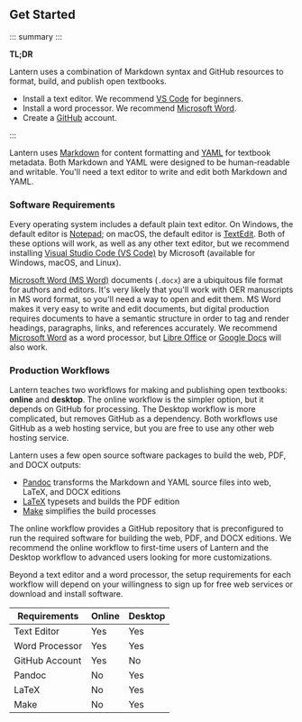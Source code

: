## Get Started

::: summary :::

**TL;DR**

Lantern uses a combination of Markdown syntax and GitHub resources to format, build, and publish open textbooks. 

- Install a text editor. We recommend [VS Code](https://code.visualstudio.com/) for beginners. 
- Install a word processor. We recommend [Microsoft Word](https://en.wikipedia.org/wiki/Microsoft_Word).
- Create a [GitHub](https://github.com) account.

:::

Lantern uses [Markdown](https://en.wikipedia.org/wiki/Markdown) for content formatting and [YAML](https://en.wikipedia.org/wiki/YAML) for textbook metadata. Both Markdown and YAML were designed to be human-readable and writable. You'll need a text editor to write and edit both Markdown and YAML.

### Software Requirements

Every operating system includes a default plain text editor. On Windows, the default editor is [Notepad](https://www.microsoft.com/en-us/p/windows-notepad/9msmlrh6lzf3?activetab=pivot:overviewtab); on macOS, the default editor is [TextEdit](https://support.apple.com/guide/textedit/welcome/mac). Both of these options will work, as well as any other text editor, but we recommend installing [Visual Studio Code (VS Code)](https://code.visualstudio.com/) by Microsoft (available for Windows, macOS, and Linux).

[Microsoft Word (MS Word)](https://en.wikipedia.org/wiki/Microsoft_Word) documents (`.docx`) are a ubiquitous file format for authors and editors. It's very likely that you'll work with OER manuscripts in MS word format, so you'll need a way to open and edit them. MS Word makes it very easy to write and edit documents, but digital production requires documents to have a semantic structure in order to tag and render headings, paragraphs, links, and references accurately. We recommend [Microsoft Word](https://www.microsoft.com/en-us/microsoft-365/word?rtc=1) as a word processor, but [Libre Office](https://www.libreoffice.org/) or [Google Docs](https://www.google.com/docs/about/) will also work.

### Production Workflows

Lantern teaches two workflows for making and publishing open textbooks: **online** and **desktop**. The online workflow is the simpler option, but it depends on GitHub for processing. The Desktop workflow is more complicated, but removes GitHub as a dependency. Both workflows use GitHub as a web hosting service, but you are free to use any other web hosting service. 

Lantern uses a few open source software packages to build the web, PDF, and DOCX outputs:

- [Pandoc](https://pandoc.org/) transforms the Markdown and YAML source files into web, LaTeX, and DOCX editions
- [LaTeX](https://www.latex-project.org/) typesets and builds the PDF edition
- [Make](https://www.gnu.org/software/make/) simplifies the build processes

The online workflow provides a GitHub repository that is preconfigured to run the required software for building the web, PDF, and DOCX editions. We recommend the online workflow to first-time users of Lantern and the Desktop workflow to advanced users looking for more customizations.

Beyond a text editor and a word processor, the setup requirements for each workflow will depend on your willingness to sign up for free web services or download and install software. 

| Requirements   	| Online 	| Desktop 	|
|----------------	|--------	|---------	|
| Text Editor    	| Yes    	| Yes     	|
| Word Processor 	| Yes    	| Yes     	|
| GitHub Account 	| Yes    	| No      	|
| Pandoc         	| No     	| Yes     	|
| LaTeX          	| No     	| Yes     	|
| Make              | No        | Yes       |


